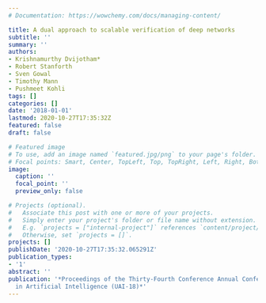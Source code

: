 ```yaml
---
# Documentation: https://wowchemy.com/docs/managing-content/

title: A dual approach to scalable verification of deep networks
subtitle: ''
summary: ''
authors:
- Krishnamurthy Dvijotham*
- Robert Stanforth
- Sven Gowal
- Timothy Mann
- Pushmeet Kohli
tags: []
categories: []
date: '2018-01-01'
lastmod: 2020-10-27T17:35:32Z
featured: false
draft: false

# Featured image
# To use, add an image named `featured.jpg/png` to your page's folder.
# Focal points: Smart, Center, TopLeft, Top, TopRight, Left, Right, BottomLeft, Bottom, BottomRight.
image:
  caption: ''
  focal_point: ''
  preview_only: false

# Projects (optional).
#   Associate this post with one or more of your projects.
#   Simply enter your project's folder or file name without extension.
#   E.g. `projects = ["internal-project"]` references `content/project/deep-learning/index.md`.
#   Otherwise, set `projects = []`.
projects: []
publishDate: '2020-10-27T17:35:32.065291Z'
publication_types:
- '1'
abstract: ''
publication: '*Proceedings of the Thirty-Fourth Conference Annual Conference on Uncertainty
  in Artificial Intelligence (UAI-18)*'
---
```

